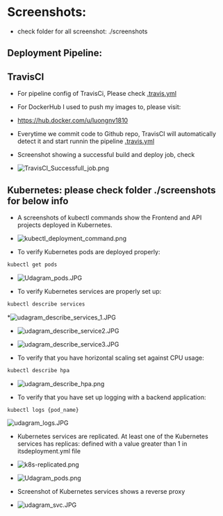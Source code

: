 # Screenshots:
* check folder for all screenshot: ./screenshots

## Deployment Pipeline: 
## TravisCI
* For pipeline config of TravisCi, Please check 
[.travis.yml](..%2F.travis.yml)

* For DockerHub I used to push my images to, please visit:
* https://hub.docker.com/u/luongnv1810

* Everytime we commit code to Github repo, TravisCI will automatically detect it and start runnin the pipeline 
[.travis.yml](..%2F.travis.yml)

* Screenshot showing a successful build and deploy job, check 
* ![TravisCI_Successfull_job.png](TravisCI_Successfull_job.png)

## Kubernetes: please check folder ./screenshots for below info
* A screenshots of kubectl commands show the Frontend and API projects deployed in Kubernetes.
* ![kubectl_deployment_command.png](kubectl_deployment_command.png)

* To verify Kubernetes pods are deployed properly:
```bash
kubectl get pods
```
* ![Udagram_pods.JPG](Udagram_pods.JPG)


* To verify Kubernetes services are properly set up:  
```bash
kubectl describe services
```
*![udagram_describe_services_1.JPG](udagram_describe_services_1.JPG) 
* ![udagram_describe_service2.JPG](udagram_describe_service2.JPG)
* ![udagram_describe_service3.JPG](udagram_describe_service3.JPG)


* To verify that you have horizontal scaling set against CPU usage:
```bash
kubectl describe hpa
```
* ![udagram_describe_hpa.png](udagram_describe_hpa.png)


* To verify that you have set up logging with a backend application:
```bash
kubectl logs {pod_name}
```
![udagram_logs.JPG](udagram_logs.JPG)

* Kubernetes services are replicated. At least one of the Kubernetes services has replicas: defined with a value greater than 1 in itsdeployment.yml file
* ![k8s-replicated.png](k8s-replicated.png)
* ![Udagram_pods.png](Udagram_pods.png)


* Screenshot of Kubernetes services shows a reverse proxy
* ![udagram_svc.JPG](udagram_svc.JPG)